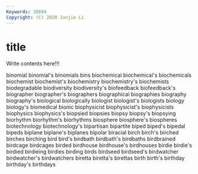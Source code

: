 ```yaml
---
Keywords: 30694
Copyright: (C) 2020 Junjie Li
---
```


# title

Write contents here!!!
 
binomial 
binomial's 
binomials 
bins
biochemical 
biochemical's 
biochemicals 
biochemist 
biochemist's 
biochemistry 
biochemistry's 
biochemists 
biodegradable 
biodiversity
biodiversity's 
biofeedback 
biofeedback's 
biographer 
biographer's 
biographers 
biographical 
biographies 
biography 
biography's
biological 
biologically 
biologist 
biologist's 
biologists 
biology 
biology's 
biomedical 
bionic 
biophysicist
biophysicist's 
biophysicists 
biophysics 
biophysics's 
biopsied 
biopsies 
biopsy 
biopsy's 
biopsying 
biorhythm
biorhythm's 
biorhythms 
biosphere 
biosphere's 
biospheres 
biotechnology 
biotechnology's 
bipartisan 
bipartite 
biped
biped's 
bipedal 
bipeds 
biplane 
biplane's 
biplanes 
bipolar 
biracial 
birch 
birch's
birched 
birches 
birching 
bird 
bird's 
birdbath 
birdbath's 
birdbaths 
birdbrained 
birdcage
birdcages 
birded 
birdhouse 
birdhouse's 
birdhouses 
birdie 
birdie's 
birdied 
birdieing 
birdies
birding 
birds 
birdseed 
birdseed's 
birdwatcher 
birdwatcher's 
birdwatchers 
biretta 
biretta's 
birettas
birth 
birth's 
birthday 
birthday's 
birthdays 
